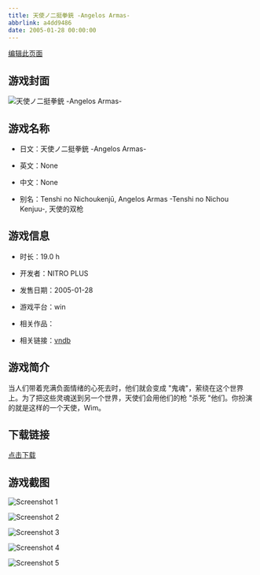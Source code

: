 ```yaml
---
title: 天使ノ二挺拳銃 -Angelos Armas-
abbrlink: a4dd9486
date: 2005-01-28 00:00:00
---
```

[编辑此页面](https://github.com/ACG-3/ADV3-source/blob/main/source/_posts/games/%E5%A4%A9%E4%BD%BF%E3%83%8E%E4%BA%8C%E6%8C%BA%E6%8B%B3%E9%8A%83%20-Angelos%20Armas-.md)

## 游戏封面

![天使ノ二挺拳銃 -Angelos Armas-](https%3A//pan.timero.xyz/onedrive/img_lib_001/%E5%A4%A9%E4%BD%BF%E3%83%8E%E4%BA%8C%E6%8C%BA%E6%8B%B3%E9%8A%83%20-Angelos%20Armas-_cover.avif)


## 游戏名称

- 日文：天使ノ二挺拳銃 -Angelos Armas-
- 英文：None
- 中文：None

- 别名：Tenshi no Nichoukenjū, Angelos Armas -Tenshi no Nichou Kenjuu-, 天使的双枪


## 游戏信息

- 时长：19.0 h
- 开发者：NITRO PLUS
- 发售日期：2005-01-28
- 游戏平台：win
- 相关作品：

- 相关链接：[vndb](https://vndb.org/v429)


## 游戏简介

当人们带着充满负面情绪的心死去时，他们就会变成 "鬼魂"，萦绕在这个世界上。为了把这些灵魂送到另一个世界，天使们会用他们的枪 "杀死 "他们。你扮演的就是这样的一个天使，Wim。




## 下载链接

[点击下载](https://pan.timero.xyz/onedrive/adv_lib_001/%E5%A4%A9%E4%BD%BF%E3%83%8E%E4%BA%8C%E6%8C%BA%E6%8B%B3%E9%8A%83%20-Angelos%20Armas-)


## 游戏截图


![Screenshot 1](https%3A//pan.timero.xyz/onedrive/img_lib_001/%E5%A4%A9%E4%BD%BF%E3%83%8E%E4%BA%8C%E6%8C%BA%E6%8B%B3%E9%8A%83%20-Angelos%20Armas-_Screenshot_1.avif)

![Screenshot 2](https%3A//pan.timero.xyz/onedrive/img_lib_001/%E5%A4%A9%E4%BD%BF%E3%83%8E%E4%BA%8C%E6%8C%BA%E6%8B%B3%E9%8A%83%20-Angelos%20Armas-_Screenshot_2.avif)

![Screenshot 3](https%3A//pan.timero.xyz/onedrive/img_lib_001/%E5%A4%A9%E4%BD%BF%E3%83%8E%E4%BA%8C%E6%8C%BA%E6%8B%B3%E9%8A%83%20-Angelos%20Armas-_Screenshot_3.avif)

![Screenshot 4](https%3A//pan.timero.xyz/onedrive/img_lib_001/%E5%A4%A9%E4%BD%BF%E3%83%8E%E4%BA%8C%E6%8C%BA%E6%8B%B3%E9%8A%83%20-Angelos%20Armas-_Screenshot_4.avif)

![Screenshot 5](https%3A//pan.timero.xyz/onedrive/img_lib_001/%E5%A4%A9%E4%BD%BF%E3%83%8E%E4%BA%8C%E6%8C%BA%E6%8B%B3%E9%8A%83%20-Angelos%20Armas-_Screenshot_5.avif)


